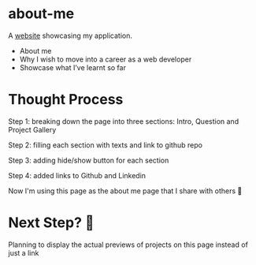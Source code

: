 # about-me

A [website](https://yuqingwwang.github.io/about-me/) showcasing my application.

- About me
- Why I wish to move into a career as a web developer
- Showcase what I’ve learnt so far

# Thought Process
Step 1: breaking down the page into three sections: Intro, Question and Project Gallery

Step 2: filling each section with texts and link to github repo

Step 3: adding hide/show button for each section

Step 4: added links to Github and Linkedin


Now I'm using this page as the about me page that I share with others 🎉

# Next Step? 🤔

Planning to display the actual previews of projects on this page instead of just a link
